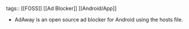 tags:: [[FOSS]] [[Ad Blocker]] [[Android/App]]

- AdAway is an open source ad blocker for Android using the hosts file.